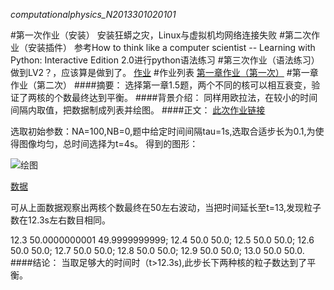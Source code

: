 _computationalphysics_N2013301020101_


#第一次作业（安装）
安装狂蟒之灾，Linux与虚拟机均网络连接失败
#第二次作业（安装插件）
参考How to think like a computer scientist -- Learning with Python: Interactive Edition 2.0进行python语法练习
#第三次作业（语法练习）
做到LV2？，应该算是做到了。
  [作业](https://github.com/whuerZS/computationalphysics_N2013301020101/blob/master/EX1%20LV1-lv2.py) 
#作业列表
[第一章作业（第一次）](https://github.com/whuerZS/computationalphysics_N2013301020101/blob/master/Chapter1/%E7%AC%AC%E4%B8%80%E6%AC%A1%E4%BD%9C%E4%B8%9A.md)
#第一章作业（第二次）
####摘要：
选择第一章1.5题，两个不同的核可以相互衰变，验证了两核的个数最终达到平衡。
####背景介绍：
同样用欧拉法，在较小的时间间隔内取值，把数据制成列表并绘图。
####正文：
[此次作业链接](https://github.com/whuerZS/computationalphysics_N2013301020101/tree/master/Chapter1/Chapter1%EF%BC%88%E7%AC%AC%E4%BA%8C%E6%AC%A1%EF%BC%89)


选取初始参数：NA=100,NB=0,题中给定时间间隔tau=1s,选取合适步长为0.1,为使得图像均匀，总时间选择为t=4s。
得到的图形：


![绘图](https://raw.githubusercontent.com/whuerZS/computationalphysics_N2013301020101/master/Chapter1/Chapter1%EF%BC%88%E7%AC%AC%E4%BA%8C%E6%AC%A1%EF%BC%89/figure_1.png)

[数据](https://github.com/whuerZS/computationalphysics_N2013301020101/blob/master/Chapter1/Chapter1%EF%BC%88%E7%AC%AC%E4%BA%8C%E6%AC%A1%EF%BC%89/%E6%95%B0%E6%8D%AE.txt)


可从上面数据观察出两核个数最终在50左右波动，当把时间延长至t=13,发现粒子数在12.3s左右数目相同。


12.3 50.0000000001 49.9999999999;
12.4 50.0 50.0;
12.5 50.0 50.0;
12.6 50.0 50.0;
12.7 50.0 50.0;
12.8 50.0 50.0;
12.9 50.0 50.0;
13.0 50.0 50.0.
####结论：
当取足够大的时间时（t>12.3s),此步长下两种核的粒子数达到了平衡。








